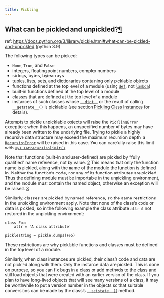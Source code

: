 ```yaml
---
title: Pickling
---
```


## What can be pickled and unpickled?[¶](https://docs.python.org/3/library/pickle.html#what-can-be-pickled-and-unpickled)

ref: https://docs.python.org/3/library/pickle.html#what-can-be-pickled-and-unpickled (python 3.9)

The following types can be pickled:

- `None`, `True`, and `False`
- integers, floating point numbers, complex numbers
- strings, bytes, bytearrays
- tuples, lists, sets, and dictionaries containing only picklable objects
- functions defined at the top level of a module (using [`def`](https://docs.python.org/3/reference/compound_stmts.html#def), not [`lambda`](https://docs.python.org/3/reference/expressions.html#lambda))
- built-in functions defined at the top level of a module
- classes that are defined at the top level of a module
- instances of such classes whose [`__dict__`](https://docs.python.org/3/library/stdtypes.html#object.__dict__) or the result of calling [`__getstate__()`](https://docs.python.org/3/library/pickle.html#object.__getstate__) is picklable (see section [Pickling Class Instances](https://docs.python.org/3/library/pickle.html#pickle-inst) for details).

Attempts to pickle unpicklable objects will raise the [`PicklingError`](https://docs.python.org/3/library/pickle.html#pickle.PicklingError) exception; when this happens, an unspecified number of bytes may have already been written to the underlying file. Trying to pickle a highly recursive data structure may exceed the maximum recursion depth, a [`RecursionError`](https://docs.python.org/3/library/exceptions.html#RecursionError) will be raised in this case. You can carefully raise this limit with [`sys.setrecursionlimit()`](https://docs.python.org/3/library/sys.html#sys.setrecursionlimit).

Note that functions (built-in and user-defined) are pickled by “fully qualified” name reference, not by value. [2](https://docs.python.org/3/library/pickle.html#id8) This means that only the function name is pickled, along with the name of the module the function is defined in. Neither the function’s code, nor any of its function attributes are pickled. Thus the defining module must be importable in the unpickling environment, and the module must contain the named object, otherwise an exception will be raised. [3](https://docs.python.org/3/library/pickle.html#id9)

Similarly, classes are pickled by named reference, so the same restrictions in the unpickling environment apply. Note that none of the class’s code or data is pickled, so in the following example the class attribute `attr` is not restored in the unpickling environment:

```
class Foo:
    attr = 'A class attribute'

picklestring = pickle.dumps(Foo)
```

These restrictions are why picklable functions and classes must be defined in the top level of a module.

Similarly, when class instances are pickled, their class’s code and data are not pickled along with them. Only the instance data are pickled. This is done on purpose, so you can fix bugs in a class or add methods to the class and still load objects that were created with an earlier version of the class. If you plan to have long-lived objects that will see many versions of a class, it may be worthwhile to put a version number in the objects so that suitable conversions can be made by the class’s [`__setstate__()`](https://docs.python.org/3/library/pickle.html#object.__setstate__) method.